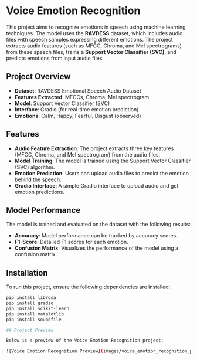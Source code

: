 # Voice Emotion Recognition

This project aims to recognize emotions in speech using machine learning techniques. The model uses the **RAVDESS** dataset, which includes audio files with speech samples expressing different emotions. The project extracts audio features (such as MFCC, Chroma, and Mel spectrograms) from these speech files, trains a **Support Vector Classifier (SVC)**, and predicts emotions from input audio files.

## Project Overview

- **Dataset**: RAVDESS Emotional Speech Audio Dataset
- **Features Extracted**: MFCCs, Chroma, Mel spectrogram
- **Model**: Support Vector Classifier (SVC)
- **Interface**: Gradio (for real-time emotion prediction)
- **Emotions**: Calm, Happy, Fearful, Disgust (observed)

## Features

- **Audio Feature Extraction**: The project extracts three key features (MFCC, Chroma, and Mel spectrogram) from the audio files.
- **Model Training**: The model is trained using the Support Vector Classifier (SVC) algorithm.
- **Emotion Prediction**: Users can upload audio files to predict the emotion behind the speech.
- **Gradio Interface**: A simple Gradio interface to upload audio and get emotion predictions.

## Model Performance

The model is trained and evaluated on the dataset with the following results:
- **Accuracy**: Model performance can be tracked by accuracy scores.
- **F1-Score**: Detailed F1 scores for each emotion.
- **Confusion Matrix**: Visualizes the performance of the model using a confusion matrix.

## Installation

To run this project, ensure the following dependencies are installed:

```bash
pip install librosa
pip install gradio
pip install scikit-learn
pip install matplotlib
pip install soundfile

## Project Preview

Below is a preview of the Voice Emotion Recognition project:

![Voice Emotion Recognition Preview](images/voice_emotion_recognition_preview.jpg)

